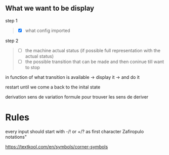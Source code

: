 

## What we want to be display
step 1
> - [x] what config imported

step 2
> - [ ] the machine actual status (if possible full representation with the actual status)
>  - [ ] the possible transition that can be made
> and then coninue till want to stop


in function of what transition is available 
    -> display it 
    -> and do it

restart until we come a back to the inital state


derivation
sens de variation 
formule pour trouver les sens de deriver


# Rules
every input should start with -/! or +/? as first character Zafiropulo notations"

https://textkool.com/en/symbols/corner-symbols
